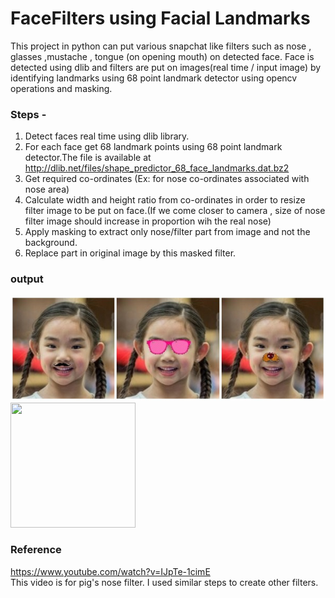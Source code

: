 # FaceFilters using Facial Landmarks

This project in python can put various snapchat like filters such as nose , glasses ,mustache , tongue (on opening mouth) on detected face. 
Face is detected using dlib and filters are put on images(real time / input image) by identifying landmarks using 68 point landmark detector using opencv operations and masking.<br>

### Steps -
1. Detect faces real time using dlib library.
2. For each face get 68 landmark points using 68 point landmark detector.The file is available at http://dlib.net/files/shape_predictor_68_face_landmarks.dat.bz2
3. Get required co-ordinates (Ex: for nose co-ordinates associated with nose area)
4. Calculate width and height ratio from co-ordinates in order to resize filter image to be put on face.(If we come closer to camera , size of nose filter image should increase in proportion wih the real nose)
5. Apply masking to extract only nose/filter part from image and not the background.
6. Replace part in original image by this masked filter.

### output
![output image](Output/Output.jpg)
<img src="Output/Output.gif" width="200" height="200">

### Reference 
https://www.youtube.com/watch?v=IJpTe-1cimE<br>
This video is for pig's nose filter. I used similar steps to create other filters.

